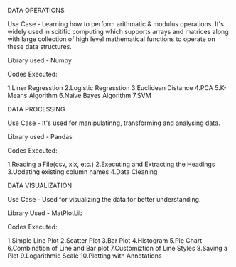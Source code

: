 DATA OPERATIONS

Use Case - Learning how to perform arithmatic & modulus operations. It's widely used in scitific computing which supports arrays and matrices along with large collection of high level mathematical functions to operate on these data structures.

Library used - Numpy

Codes Executed:

1.Liner Regresstion
2.Logistic Regresstion
3.Euclidean Distance
4.PCA
5.K-Means Algorithm
6.Naive Bayes Algorithm
7.SVM

DATA PROCESSING

Use Case - It's used for manipulatinng, transforming and analysing data.

Library used - Pandas

Codes Executed:

1.Reading a File(csv, xlx, etc.)
2.Executing and Extracting the Headings
3.Updating existing column names
4.Data Cleaning

DATA VISUALIZATION

Use Case - Used for visualizing the data for better understanding.

Library Used - MatPlotLib

Codes Executed:

1.Simple Line Plot
2.Scatter Plot
3.Bar Plot
4.Histogram
5.Pie Chart
6.Combination of Line and Bar plot
7.Customiztion of Line Styles
8.Saving a Plot
9.Logarithmic Scale
10.Plotting with Annotations
